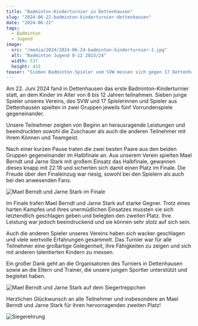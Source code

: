```yaml
---
title: "Badminton-Kinderturnier in Dettenhausen"
slug: "2024-06-22-badminton-kinderturnier-dettenhausen"
date: "2024-06-22"
tags:
  - Badminton
  - Jugend
image:
  src: "/media/2024/2024-06-24-badminton-kinderturnier-1.jpg"
  alt: "Badminton Jugend 8-12 2023/24"
  width: 537
  height: 433
teaser: "Sieben Badminton-Spieler vom SVW messen sich gegen 17 Dettenhausener beim 1. Badminton-Kinderturnier."
---
```

Am 22. Juni 2024 fand in Dettenhausen das erste Badminton-Kinderturnier statt, an dem Kinder im Alter von 8 bis 12 Jahren teilnahmen. Sieben junge Spieler unseres Vereins, des SVW und 17 Spielerinnen und Spieler aus Dettenhausen spielten in zwei Gruppen jeweils fünf Vorrundenspiele gegeneinander.

Unsere Teilnehmer zeigten von Beginn an herausragende Leistungen und beeindruckten sowohl die Zuschauer als auch die anderen Teilnehmer mit ihrem Können und Teamgeist.

Nach einer kurzen Pause traten die zwei besten Paare aus den beiden Gruppen gegeneinander im Halbfinale an. Aus unserem Verein spielten Mael Berndt und Jarne Stark mit großem Einsatz das Halbfinale, gewannen dieses knapp mit 22:18 und sicherten sich damit einen Platz im Finale. Die Freude über den Finaleinzug war riesig, sowohl bei den Spielern als auch bei den anwesenden Fans.

![Mael Berndt und Jarne Stark im Finale](/media/2024/2024-06-24-badminton-kinderturnier-2.jpg)

Im Finale trafen Mael Berndt und Jarne Stark auf starke Gegner. Trotz eines harten Kampfes und ihres unermüdlichen Einsatzes mussten sie sich letztendlich geschlagen geben und belegten den zweiten Platz. Ihre Leistung war jedoch beeindruckend und sie können sehr stolz auf sich sein.

Auch die anderen Spieler unseres Vereins haben sich wacker geschlagen und viele wertvolle Erfahrungen gesammelt. Das Turnier war für alle Teilnehmer eine großartige Gelegenheit, ihre Fähigkeiten zu zeigen und sich mit anderen talentierten Kindern zu messen.

Ein großer Dank geht an die Organisatoren des Turniers in Dettenhausen sowie an die Eltern und Trainer, die unsere jungen Sportler unterstützt und begleitet haben.

![Mael Berndt und Jarne Stark auf dem Siegertreppchen](/media/2024/2024-06-24-badminton-kinderturnier-4.jpg)

Herzlichen Glückwunsch an alle Teilnehmer und insbesondere an Mael Berndt und Jarne Stark für ihren hervorragenden zweiten Platz!

![Siegerehrung](/media/2024/2024-06-24-badminton-kinderturnier-3.jpg)
